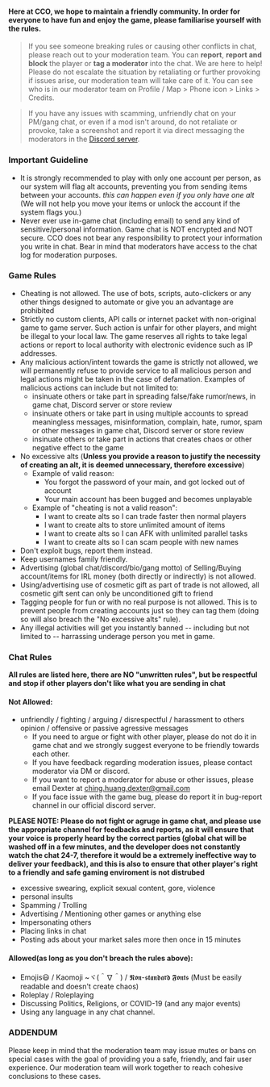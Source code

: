 

#### Here at CCO, we hope to maintain a friendly community. In order for everyone to have fun and enjoy the game, please familiarise yourself with the rules. 

> If you see someone breaking rules or causing other conflicts in chat, please reach out to your moderation team. You can **report**, **report and block** the player or **tag a moderator** into the chat. We are here to help! Please do not escalate the situation by retaliating or further provoking if issues arise, our moderation team will take care of it. You can see who is in our moderator team on Profile / Map > Phone icon > Links > Credits. 

> If you have any issues with scamming, unfriendly chat on your PM/gang chat, or even if a mod isn't around, do not retaliate or provoke, take a screenshot and report it via direct messaging the moderators in the [Discord server](https://discord.gg/JREx8xz). 

### Important Guideline
* It is strongly recommended to play with only one account per person, as our system will flag alt accounts, preventing you from sending items between your accounts. *this can happen even if you only have one alt* (We will not help you move your items or unlock the account if the system flags you.)
* Never ever use in-game chat (including email) to send any kind of sensitive/personal information. Game chat is NOT encrypted and NOT secure. CCO does not bear any responsibility to protect your information you write in chat. Bear in mind that moderators have access to the chat log for moderation purposes. 

### Game Rules
* Cheating is not allowed. The use of bots, scripts, auto-clickers or any other things designed to automate or give you an advantage are prohibited
* Strictly no custom clients, API calls or internet packet with non-original game to game server. Such action is unfair for other players, and might be illegal to your local law. The game reserves all rights to take legal actions or report to local authority with electronic evidence such as IP addresses.
* Any malicious action/intent towards the game is strictly not allowed, we will permanently refuse to provide service to all malicious person and legal actions might be taken in the case of defamation. Examples of malicious actions can include but not limited to: 
   * insinuate others or take part in spreading false/fake rumor/news, in game chat, Discord server or store review
   * insinuate others or take part in using multiple accounts to spread meaningless messages, misinformation, complain, hate, rumor, spam or other messages in game chat, Discord server or store review
   * insinuate others or take part in actions that creates chaos or other negative effect to the game
* No excessive alts (**Unless you provide a reason to justify the necessity of creating an alt, it is deemed unnecessary, therefore excessive**) 
    * Example of valid reason:
      * You forgot the password of your main, and got locked out of account
      * Your main account has been bugged and becomes unplayable
    * Example of "cheating is not a valid reason":  
      * I want to create alts so I can trade faster then normal players
      * I want to create alts to store unlimited amount of items
      * I want to create alts so I can AFK with unlimited parallel tasks
      * I want to create alts so I can scam people with new names
* Don't exploit bugs, report them instead.
* Keep usernames family friendly.
* Advertising (global chat/discord/bio/gang motto) of Selling/Buying account/items for IRL money (both directly or indirectly) is not allowed.
* Using/advertising use of cosmetic gift as part of trade is not allowed, all cosmetic gift sent can only be unconditioned gift to friend
* Tagging people for fun or with no real purpose is not allowed. This is to prevent people from creating accounts just so they can tag them (doing so will also breach the "No excessive alts" rule).
* Any illegal activities will get you instantly banned -- including but not limited to -- harrassing underage person you met in game.

### Chat Rules
**All rules are listed here, there are NO "unwritten rules", but be respectful and stop if other players don't like what you are sending in chat**
#### Not Allowed: 
* unfriendly / fighting / arguing / disrespectful / harassment to others opinion / offensive or passive agressive messages
  * If you need to argue or fight with other player, please do not do it in game chat and we strongly suggest everyone to be friendly towards each other. 
  * If you have feedback regarding moderation issues, please contact moderator via DM or discord.
  * If you want to report a moderator for abuse or other issues, please email Dexter at ching.huang.dexter@gmail.com
  * If you face issue with the game bug, please do report it in bug-report channel in our official discord server.

**PLEASE NOTE: Please do not fight or agruge in game chat, and please use the appropriate channel for feedbacks and reports, as it will ensure that your voice is properly heard by the correct parties (global chat will be washed off in a few minutes, and the developer does not constantly watch the chat 24-7, therefore it would be a extremely ineffective way to deliver your feedback), and this is also to ensure that other player's right to a friendly and safe gaming enviroment is not distrubed**
* excessive swearing, explicit sexual content, gore, violence
* personal insults
* Spamming / Trolling 
* Advertising / Mentioning other games or anything else
* Impersonating others  
* Placing links in chat
* Posting ads about your market sales more then once in 15 minutes

#### Allowed(as long as you don't breach the rules above):
* Emojis😃 / Kaomoji ~ヾ(＾∇＾) / 𝕹𝖔𝖓-𝖘𝖙𝖆𝖓𝖉𝖆𝖗𝖉 𝕱𝖔𝖓𝖙𝖘 (Must be easily readable and doesn't create chaos)
* Roleplay / Roleplaying
* Discussing Politics, Religions, or COVID-19 (and any major events)
* Using any language in any chat channel.

### ADDENDUM
Please keep in mind that the moderation team may issue mutes or bans on special cases with the goal of providing you a safe, friendly, and fair user experience. Our moderation team will work together to reach cohesive conclusions to these cases.
